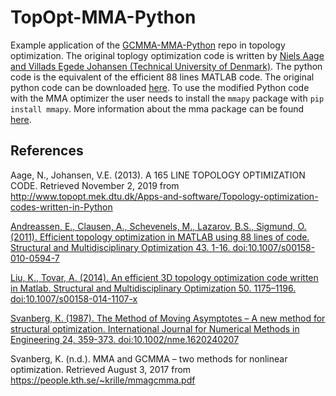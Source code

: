 # TopOpt-MMA-Python
Example application of the [GCMMA-MMA-Python](https://github.com/arjendeetman/GCMMA-MMA-Python) repo in topology optimization. The original toplogy optimization code is written by [Niels Aage and Villads Egede Johansen (Technical University of Denmark)](http://www.topopt.mek.dtu.dk/Apps-and-software/Topology-optimization-codes-written-in-Python). The python code is the equivalent of the efficient 88 lines MATLAB code. The original python code can be downloaded [here](http://www.topopt.mek.dtu.dk/Apps-and-software/Topology-optimization-codes-written-in-Python). To use the modified Python code with the MMA optimizer the user needs to install the `mmapy` package with `pip install mmapy`. More information about the mma package can be found [here](https://github.com/arjendeetman/GCMMA-MMA-Python).

## References

Aage,  N.,  Johansen,  V.E.  (2013).  A  165 LINE  TOPOLOGY  OPTIMIZATION  CODE.  Retrieved  November  2,  2019  from 
http://www.topopt.mek.dtu.dk/Apps-and-software/Topology-optimization-codes-written-in-Python 

[Andreassen, E., Clausen, A., Schevenels, M., Lazarov, B.S., Sigmund, O. (2011). Efficient topology optimization in MATLAB 
using 88 lines of code. Structural and Multidisciplinary Optimization 43. 1-16. doi:10.1007/s00158-010-0594-7](https://link.springer.com/article/10.1007/s00158-010-0594-7)

[Liu, K., Tovar, A. (2014). An efficient 3D topology optimization code written in Matlab. Structural and Multidisciplinary Optimization 50. 1175–1196. doi:10.1007/s00158-014-1107-x](https://doi.org/10.1007/s00158-014-1107-x)

[Svanberg, K. (1987). The Method of Moving Asymptotes – A new method for structural optimization. International Journal 
for Numerical Methods in Engineering 24, 359-373. doi:10.1002/nme.1620240207](https://onlinelibrary.wiley.com/doi/abs/10.1002/nme.1620240207)
 
Svanberg, K. (n.d.). MMA and GCMMA – two methods for nonlinear optimization. Retrieved August 3, 2017 from  
https://people.kth.se/~krille/mmagcmma.pdf 
